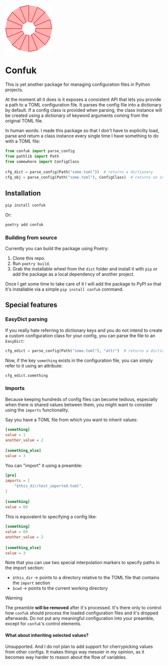 <img src="confuk-logo.png" width=150/>

# Confuk

This is yet another package for managing configuration files in Python projects.

At the moment all it does is it exposes a consistent API that lets you provide a path to a TOML configuration file. It parses the config file into a dictionary by default. If a config class is provided when parsing, the class instance will be created using a dictionary of keyword arguments coming from the original TOML file.

In human words: I made this package so that I don't have to explicilty load, parse and return a class instance every single time I have something to do with a TOML file:

```python
from confuk import parse_config
from pathlib import Path
from somewhere import ConfigClass

cfg_dict = parse_config(Path("some.toml"))  # returns a dictionary
cfg_obj = parse_config(Path("some.toml"), ConfigClass)  # returns an instance of `ConfigClass`
```

## Installation

```bash
pip install confuk
```

Or:

```bash
poetry add confuk
```

### Building from source

Currently you can build the package using Poetry:

1. Clone this repo.
2. Run `poetry build`.
3. Grab the installable wheel from the `dist` folder and install it with `pip` or add the package as a local dependency of another project.

Once I get some time to take care of it I will add the package to PyPI so that it's installable via a simple `pip install confuk` command.

## Special features

### EasyDict parsing

If you really hate referring to dictionary keys and you do not intend to create a custom configuration class for your config, you can parse the file to an `EasyDict`:

```python
cfg_edict = parse_config(Path("some.toml"), "attr")  # returns a dictionary
```

Now, if the key `something` exists in the configuration file, you can simply refer to it using an attribute:

```python
cfg_edict.something
```

### Imports

Because keeping hundreds of config files can become tedious, especially when there is shared values between them, you might want to consider using the `imports` functionality.

Say you have a TOML file from which you want to inherit values:

```toml
[something]
value = 1
another_value = 2

[something_else]
value = 3
```

You can "import" it using a preamble:

```toml
[pre]
imports = [
    "$this_dir/test_imported.toml",
]

[something]
value = 69
```

This is equivalent to specifying a config like:

```toml
[something]
value = 69
another_value = 2

[something_else]
value = 3
```

Note that you can use two special interpolation markers to specify paths in the import section:
- `$this_dir` -> points to a directory relative to the TOML file that contains the `import` section
- `$cwd` -> points to the current working directory

> [!warning]
> The preamble **will be removed** after it's processed. It's there only to control how `confuk` should process the loaded configuration files and it's dropped afterwards. Do not put any meaningful configuration into your preamble, except for `confuk`'s control elements.

#### What about inheriting selected values?

Unsupported. And I do not plan to add support for cherrypicking values from other configs. It makes things way messier in my opinion, as it becomes way harder to reason about the flow of variables.
